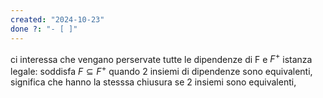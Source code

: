 ```yaml
---
created: "2024-10-23"
done ?: "- [ ]"
---
```

ci interessa che vengano perservate tutte le dipendenze di F e $F^+$
istanza legale: soddisfa $F \subseteq F^+$
quando 2 insiemi di dipendenze sono equivalenti, significa che hanno la stesssa chiusura
se 2 insiemi sono equivalenti, 